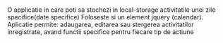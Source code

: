 ###

O applicatie in care poti sa stochezi in local-storage activitatile unei zile specifice(date specifice)
Foloseste si un element jquery (calendar).
Aplicatie permite: adaugarea, editarea sau stergerea activitatilor inregistrate, avand functii specifice pentru fiecare tip de actiune
